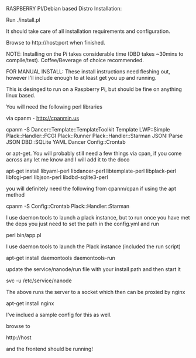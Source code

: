 RASPBERRY PI/Debian based Distro Installation:

Run ./install.pl

It should take care of all installation requirements and configuration.

Browse to http://host:port when finished.

NOTE: Installing on the Pi takes considerable time (DBD takes ~30mins to compile/test). Coffee/Beverage of choice recommended.

FOR MANUAL INSTALL:
These install instructions need fleshing out, however I'll include enough
to at least get you up and running.

This is desinged to run on a Raspberry Pi, but should be fine on anything
linux based.

You will need the following perl libraries

via cpanm - http://cpanmin.us

cpanm -S Dancer::Template::TemplateToolkit Template LWP::Simple \
Plack::Handler::FCGI Plack::Runner Plack::Handler::Starman JSON::Parse \
JSON DBD::SQLite YAML Dancer Config::Crontab

or apt-get. You will probably still need a few things via cpan, if you
come across any let me know and I will add it to the doco

apt-get install libyaml-perl libdancer-perl libtemplate-perl libplack-perl \
libfcgi-perl libjson-perl libdbd-sqlite3-perl 

you will definitely need the following from cpanm/cpan if using the apt method

cpanm -S Config::Crontab Plack::Handler::Starman

I use daemon tools to launch a plack instance, but to run once you have met the
deps you just need to set the path in the config.yml and run

perl bin/app.pl

I use daemon tools to launch the Plack instance (included the run script)

apt-get install daemontools daemontools-run

update the service/nanode/run file with your install path and then start it

svc -u /etc/service/nanode

The above runs the server to a socket which then can be proxied by nginx

apt-get install nginx

I've inclued a sample config for this as well.

browse to 

http://host 

and the frontend should be running!
